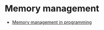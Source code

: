 # Memory management

- [Memory management in programming](https://deepu.tech/memory-management-in-programming/)
